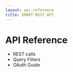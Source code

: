 ```yaml
---
layout: api-reference
title: SMART REST API
---
```


# API Reference

* REST calls
* Query Filters
* OAuth Guide
